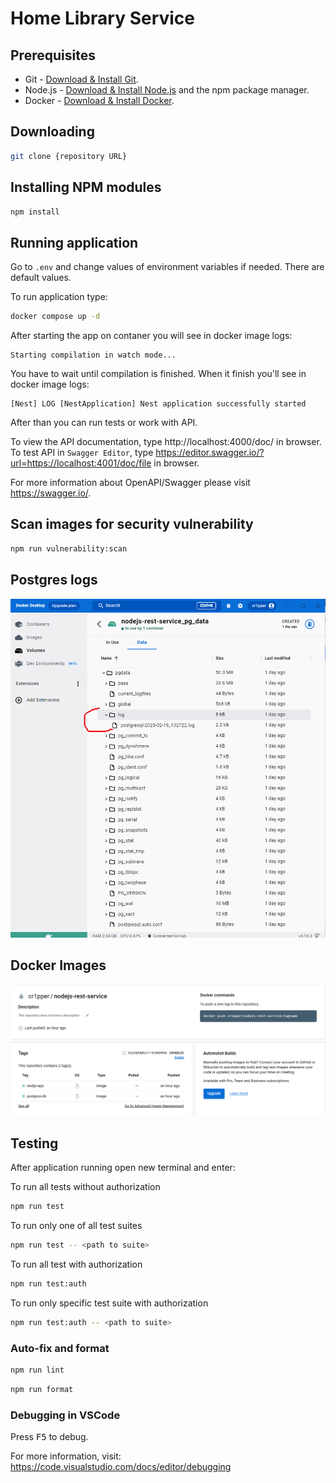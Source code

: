 # Home Library Service

## Prerequisites

- Git - [Download & Install Git](https://git-scm.com/downloads).
- Node.js - [Download & Install Node.js](https://nodejs.org/en/download/) and the npm package manager.
- Docker - [Download & Install Docker](https://www.docker.com/products/docker-desktop/).

## Downloading

```bash
git clone {repository URL}
```

## Installing NPM modules

```bash
npm install
```

## Running application

Go to `.env` and change values of environment variables if needed. There are default values.

To run application type:
```bash
docker compose up -d
```

After starting the app on contaner you will see in docker image logs:
```
Starting compilation in watch mode...
``` 
You have to wait until compilation is finished. When it finish you'll see in docker image logs:
```
[Nest] LOG [NestApplication] Nest application successfully started
```
After than you can run tests or work with API. 

To view the API documentation, type http://localhost:4000/doc/ in browser. To test API in `Swagger Editor`, type https://editor.swagger.io/?url=https://localhost:4001/doc/file in browser.

For more information about OpenAPI/Swagger please visit https://swagger.io/.

## Scan images for security vulnerability

```bash
npm run vulnerability:scan
```

## Postgres logs

![logs](./volume_screen.png)

## Docker Images 

![Docker Hub](./DockerHub.png)

## Testing

After application running open new terminal and enter:

To run all tests without authorization

```bash
npm run test
```

To run only one of all test suites

```bash
npm run test -- <path to suite>
```

To run all test with authorization

```bash
npm run test:auth
```

To run only specific test suite with authorization

```bash
npm run test:auth -- <path to suite>
```

### Auto-fix and format

```bash
npm run lint
```

```bash
npm run format
```

### Debugging in VSCode

Press <kbd>F5</kbd> to debug.

For more information, visit: https://code.visualstudio.com/docs/editor/debugging

